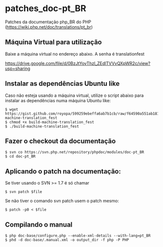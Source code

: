 patches_doc-pt_BR
=================

Patches da documentação php_BR do PHP (https://wiki.php.net/doc/translations/pt_br)

Máquina Virtual para utilização
-------------------------------
Baixe a máquina virtual no endereço abaixo. A senha é translationfest

https://drive.google.com/file/d/0BzJtYovThzl_ZEdlTVVvQXpWR2c/view?usp=sharing

Instalar as dependências Ubuntu like
------------------------------------

Caso não esteja usando a máquina virtual, utilize o script abaixo para instalar as dependências numa máquina Ubuntu like:

    $ wget https://gist.github.com/royopa/599259ebeffa6ab7b1cb/raw/f64590a551ab181bdda086819e6c1828d701c548/build-machine-translation_fest
    $ chmod +x build-machine-translation_fest
    $ ./build-machine-translation_fest

Fazer o checkout da documentação
--------------------------------

    $ svn co https://svn.php.net/repository/phpdoc/modules/doc-pt_BR
    $ cd doc-pt_BR

Aplicando o patch na documentação:
----------------------------------

Se tiver usando o SVN >= 1.7 é só chamar 

    $ svn patch $file

Se não tiver o comando svn patch usem o patch mesmo: 

    $ patch -p0 < $file

Compilando o manual
-------------------

    $ php doc-base/configure.php --enable-xml-details --with-lang=pt_BR
    $ phd -d doc-base/.manual.xml -o output_dir -f php -P PHP
